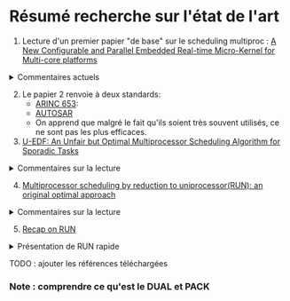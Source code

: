 # Résumé recherche sur l'état de l'art

1. Lecture d'un premier papier "de base" sur le scheduling multiproc : 
[A New Configurable and Parallel Embedded Real-time Micro-Kernel for Multi-core platforms](./refs/ospert15-p25.pdf) 
<details>
  <summary>Commentaires actuels</summary>
   <p>Explique l'implémentation de HIPPEROS. Plusieurs éléments restent flous pour moi, notamment l'usage d'un coeur maître et de coeurs esclaves. Le coeur maître envoie des systèmes à scheduler aux slaves ?! Pas sûre de voir comment ça marche.</p>
   <p>   Inter-Process Communication : IPC</p>
   <p> Il me semble important aussi de comprendre comment fonctionne cet OS pour implémenter un scheduler dessus... </p>
   <p>(cette question m'a été confirmée par J. Goossens, ça semble important, donc. Noter compte-rendu après réunion chez HIPPEROS.</p>
</details>

2. Le papier 2 renvoie à deux standards:
    * [ARINC 653](https://fr.wikipedia.org/wiki/ARINC_653):
    * [AUTOSAR](https://fr.wikipedia.org/wiki/AUTOSAR)
    * On apprend que malgré le fait qu'ils soient très souvent utilisés, ce ne sont pas les plus efficaces.
3. [U-EDF: An Unfair but Optimal Multiprocessor Scheduling Algorithm for Sporadic Tasks](https://github.com/subsib/Scheduling/blob/master/refs/U-EDF-ECRTS2012.pdf)
<details>
  <summary>Commentaires sur la lecture</summary>
   <p>u-edf est optimal en global MAIS pas fair.</p>
   <p>Deux types de généralisation EDF, un horizontal, un vertical. Il faut bien lire les exemples. Ils montrent des comportements très différents.</p>
   <p>Démonstrations d'optimalité, lemmes, etc.</p>
   <p>Accessoirement, comparaison de performances. RUN a l'air plutôt efficace à première vue.</p>
</details>

4. [Multiprocessor scheduling by reduction to uniprocessor(RUN): an original optimal approach](https://github.com/subsib/Scheduling/blob/master/refs/RUN-ExtVers.pdf)
<details>
<summary>Commentaires sur la lecture</summary>
  <p>
    RUN : Reduction to UNiprocessor
  </p>
  <p>
    m >= 1 procs identiques + rate identiques, global scheduling = 1 seul dispatcher,
    (rien de nouveau avec realease time (r) et deadline (d)), 
    Les tâches ne sont pas "périodiques" mais on pose qu'elles sont "fixed rate", 
    le "rate" est la fraction de temps d'utilisation par un proc (ça revient pas un peu au même ?)
    Du coup, forcément, le rate <= 1, sinon ça rentre pas sur un proc.
  </p>
  <p>
    À retenir : rho est le taux, un job va nécessiter <b>rho(d-r)</b> execution time.
  </p>
  <h3>Dual</h3>
  <p>
    On sélectionne tau*, un ensemble de tâches qui ont la même deadline (ou auxquelles on attribue la même, pas sûre),  
  on leur attribut un temps d'exec (nb_proc - 1) (ou nb de tâches, suis pas sûre), en complément.<br>
  C'est normal, car on va finalement attribuer les procs aux tâches complémentaires dans le primal.<br>
  On reprend : on calcule le dual, et on schedule le "vrai" set qui est le primal, sauf le job géré par le dual. 
  Ça permet de prioritiser. Voir pour ça <it>Dual Scheduling Equivalence<it>. 
  Donc en gros, Tau* représente les idle de Tau.
  </p>
  <p> 
    Dans l'exemple présenté, c'est avantageux, car on réduit le nombre de procs.
    Cela dit, avec un primal qui aurait des high rate, on gagnerait pas vraiment. 
    (Question : pourquoi ?... ) Pour éviter ça, on met des low rate tasks avec des high rate, 
    et on créé des <it>serveurs</it> qui gèrent moins de mrocs pour les <it>clients</it>. (??)
  </p>
  <p>Ça, c'est en gros la partie offline de RUN, je crois. 
  En gros, on procède à une réduction à un uniproc pour diminuer par le dual le nb de procs au total (??).
  La partie online, c'est en gros EDF. 
  </p>
  <p>
    Ensuite, il y a un tas de définitions, que je connais, mais qui se trouvent vers les pages 6-7, et qui serviront sans doute
    pour l'état de l'art.
  </p>
  <h3>Servers</h3>
  <p>
    RUN utilise des agrégats de tâches dan des serveurs.
    Dans cette partie, on explique en quoi consiste ce truc de "serveur".
  </p>
  <p>
    En fait, dans un serveur, y a une seule tâche "virtuelle". Comme c'est one-to-one, les 
    concepts sont interchangeables.
    Le packing se fait hors ligne (offline) et reste statique durant l'exécution.
    Execution requirement est en fait l'équivalent du execution time, 
  rho(S)(ri+1 - ri), quoi.
  </p>
  <p>
    L'intérêt de prouver qu'EDF est optimal revêt son importance ici, puisque si on ne l'utilise 
    pas, on n'a pas d'optimalité pour scheduler les serveurs. Du coup, EDF, du coup, preuve EDF.
  </p>
  <p>
    L'intérêt majeur de RUN est de réduire le nb de préemptions. Comme habituellement, on pose que le temps de 
    préemption est négligeable, on ne les compte pas mais en pratique, c'est faux.
    RUN réduit ça, ça a l'air de s'en ressentir sur le résultat.

    Mais attention à un détail d'importance : on considère une certaine classe de tâches.
  </p>
  <p>
    
  </p>

<h3>Question</h3>
<p>
  À ce stade, une des questions que je me pose, c'est : est-ce que c'est très courant, des tâches qui partagent la même deadline ?
  Parce que si ça n'apporte rien... ?! de faire des sous-ensembles...
</p>
</details>

5. [Recap on RUN](http://www.math.unipd.it/~tullio/RTS/2016/RUN_Impl.pdf)
<details>
<summary>Présentation de RUN rapide</summary>
<p>Semi-partitionnée</p>
<p>Optimal (pour une sous-classe : implicit-deadline-periodic independant tasks)</p>
</details>

TODO : ajouter les références téléchargées

### Note : comprendre ce qu'est le DUAL et PACK